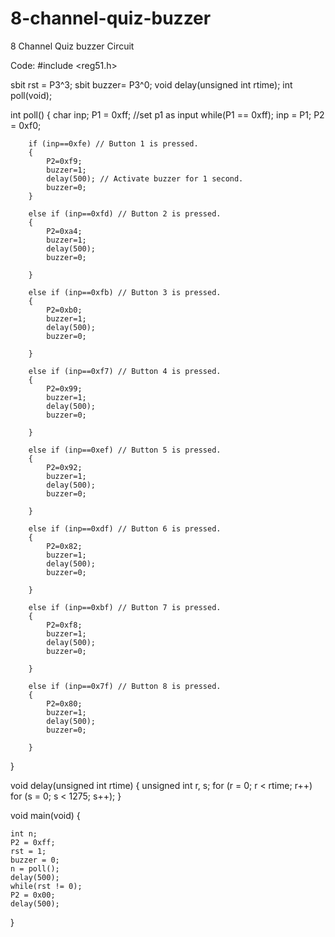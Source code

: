 # 8-channel-quiz-buzzer

8 Channel Quiz buzzer Circuit


Code:
#include <reg51.h> 

sbit rst = P3^3;
sbit buzzer= P3^0;
void delay(unsigned int rtime);
int poll(void);

int poll()
{
    char inp;
    P1 = 0xff;     //set p1 as input
    while(P1 == 0xff);
    inp = P1;
    P2 = 0xf0;

        if (inp==0xfe) // Button 1 is pressed.
        {
            P2=0xf9;
            buzzer=1;
            delay(500); // Activate buzzer for 1 second.
            buzzer=0;
        }
        
        else if (inp==0xfd) // Button 2 is pressed.
        {
            P2=0xa4;
            buzzer=1;
            delay(500);
            buzzer=0;
            
        }
        
        else if (inp==0xfb) // Button 3 is pressed.
        {
            P2=0xb0;
            buzzer=1;
            delay(500);
            buzzer=0;
            
        }
        
        else if (inp==0xf7) // Button 4 is pressed.
        {
            P2=0x99;
            buzzer=1;
            delay(500);
            buzzer=0;
            
        }
        
        else if (inp==0xef) // Button 5 is pressed.
        {
            P2=0x92;
            buzzer=1;
            delay(500);
            buzzer=0;
            
        }
        
        else if (inp==0xdf) // Button 6 is pressed.
        {
            P2=0x82;
            buzzer=1;
            delay(500);
            buzzer=0;
            
        }
        
        else if (inp==0xbf) // Button 7 is pressed.
        {
            P2=0xf8;
            buzzer=1;
            delay(500);
            buzzer=0;
            
        }
        
        else if (inp==0x7f) // Button 8 is pressed.
        {
            P2=0x80;
            buzzer=1;
            delay(500);
            buzzer=0;
            
        }
        
}



void delay(unsigned int rtime)
{
    unsigned int r, s;
    for (r = 0; r < rtime; r++)
        for (s = 0; s < 1275; s++);
}

void main(void)
{

    int n;
    P2 = 0xff;
    rst = 1;
    buzzer = 0;
    n = poll();
    delay(500);
    while(rst != 0);
    P2 = 0x00;
    delay(500);
    
}
